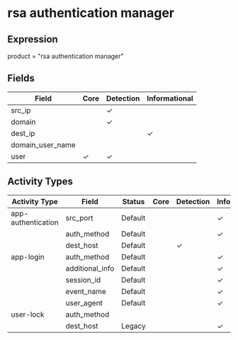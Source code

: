 rsa authentication manager
==========================

Expression
----------

product = "rsa authentication manager"

Fields
------

| Field            | Core     | Detection | Informational |
| ---------------- | -------- | --------- | ------------- |
| src_ip           |          | &#10003;  |               |
| domain           |          | &#10003;  |               |
| dest_ip          |          |           | &#10003;      |
| domain_user_name |          |           |               |
| user             | &#10003; | &#10003;  |               |

Activity Types
--------------

| Activity Type      | Field           | Status  | Core | Detection | Informational |
| ------------------ | --------------- | ------- | ---- | --------- | ------------- |
| app-authentication | src_port        | Default |      |           | &#10003;      |
|                    | auth_method     | Default |      |           | &#10003;      |
|                    | dest_host       | Default |      | &#10003;  |               |
| app-login          | auth_method     | Default |      |           | &#10003;      |
|                    | additional_info | Default |      |           | &#10003;      |
|                    | session_id      | Default |      |           | &#10003;      |
|                    | event_name      | Default |      |           | &#10003;      |
|                    | user_agent      | Default |      |           | &#10003;      |
| user-lock          | auth_method     |         |      |           |               |
|                    | dest_host       | Legacy  |      |           | &#10003;      |


